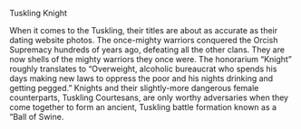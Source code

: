Tuskling Knight

When it comes to the Tuskling, their titles are about as accurate as their dating website photos. The once-mighty warriors conquered the Orcish Supremacy hundreds of years ago, defeating all the other clans. They are now shells of the mighty warriors they once were. The honorarium “Knight” roughly translates to “Overweight, alcoholic bureaucrat who spends his days making new laws to oppress the poor and his nights drinking and getting pegged.” Knights and their slightly-more dangerous female counterparts, Tuskling Courtesans, are only worthy adversaries when they come together to form an ancient, Tuskling battle formation known as a “Ball of Swine.